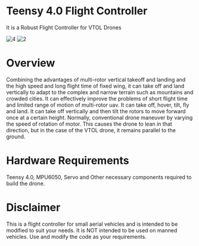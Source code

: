 # Teensy 4.0 Flight Controller
It is a Robust Flight Controller for VTOL Drones

![4](https://user-images.githubusercontent.com/115136311/204571981-fc4fd68e-1337-4dd3-a15b-e4efd0dc133f.png)
![2](https://user-images.githubusercontent.com/115136311/204572116-bc0ffb2e-0400-4b24-b36e-78e826e91756.png)

# Overview
Combining the advantages of multi-rotor vertical takeoff and landing and the high speed and long flight time of fixed wing, it can take off and land vertically to adapt to the complex and narrow terrain such as mountains and crowded cities. It can effectively improve the problems of short flight time and limited range of motion of multi-rotor uav. It can take off, hover, tilt, fly and land. It can take off vertically and then tilt the rotors to move forward once at a certain height. Normally, conventional drone maneuver by varying the speed of rotation of motor. This causes the drone to lean in that direction, but in the case of the VTOL drone, it remains parallel to the ground.

# Hardware Requirements
Teensy 4.0, MPU6050, Servo and Other necessary components required to build the drone.

# Disclaimer
This is a flight controller for small aerial vehicles and is intended to be modified to suit your needs. It is NOT intended to be used on manned vehicles. Use and modify the code as your requirements.
